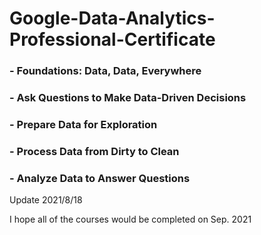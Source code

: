 # Google-Data-Analytics-Professional-Certificate

   ### - Foundations: Data, Data, Everywhere 
   ### - Ask Questions to Make Data-Driven Decisions 
   ### - Prepare Data for Exploration 
   ### - Process Data from Dirty to Clean
   ### - Analyze Data to Answer Questions
   
   
   
   
   
   Update 2021/8/18
   
   I hope all of the courses would be completed on Sep. 2021
